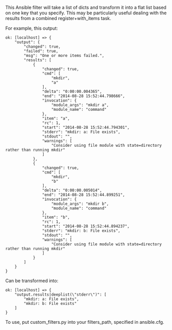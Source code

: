 This Ansible filter will take a list of dicts and transform it into a flat list based on one key that you specify. This may be particularly useful dealing with the results from a combined register+with_items task.

For example, this output:

```
ok: [localhost] => {
    "output": {
        "changed": true,
        "failed": true,
        "msg": "One or more items failed.",
        "results": [
            {
                "changed": true,
                "cmd": [
                    "mkdir",
                    "a"
                ],
                "delta": "0:00:00.004365",
                "end": "2014-08-28 15:52:44.798666",
                "invocation": {
                    "module_args": "mkdir a",
                    "module_name": "command"
                },
                "item": "a",
                "rc": 1,
                "start": "2014-08-28 15:52:44.794301",
                "stderr": "mkdir: a: File exists",
                "stdout": "",
                "warnings": [
                    "Consider using file module with state=directory rather than running mkdir"
                ]
            },
            {
                "changed": true,
                "cmd": [
                    "mkdir",
                    "b"
                ],
                "delta": "0:00:00.005014",
                "end": "2014-08-28 15:52:44.899251",
                "invocation": {
                    "module_args": "mkdir b",
                    "module_name": "command"
                },
                "item": "b",
                "rc": 1,
                "start": "2014-08-28 15:52:44.894237",
                "stderr": "mkdir: b: File exists",
                "stdout": "",
                "warnings": [
                    "Consider using file module with state=directory rather than running mkdir"
                ]
            }
        ]
    }
}
```

Can be transformed into:

```
ok: [localhost] => {
    "output.results|deeplist(\"stderr\")": [
        "mkdir: a: File exists",
        "mkdir: b: File exists"
    ]
}
```

To use, put custom_filters.py into your filters_path, specified in ansible.cfg.